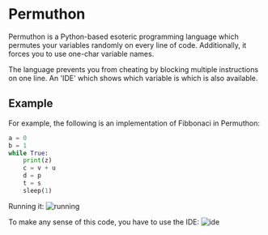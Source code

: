 # Permuthon
Permuthon is a Python-based esoteric programming language which permutes your variables randomly on every line of code. Additionally, it forces you to use one-char variable names.

The language prevents you from cheating by blocking multiple instructions on one line. An 'IDE' which shows which variable is which is also available.

## Example
For example, the following is an implementation of Fibbonaci in Permuthon:
```py
a = 0
b = 1
while True:
	print(z)
	c = v + u
	d = p
	t = s
	sleep(1)
```

Running it:
![running](https://rawgit.com/krzys-h/Permuthon/master/termtosvg_jnhi1p81.svg)

To make any sense of this code, you have to use the IDE:
![ide](https://rawgit.com/krzys-h/Permuthon/master/termtosvg_7skjbsmr.svg)

